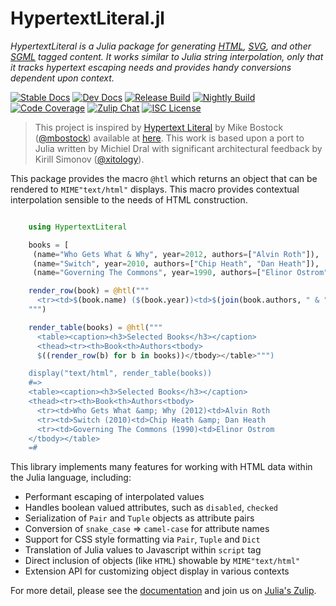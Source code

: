 # HypertextLiteral.jl

*HypertextLiteral is a Julia package for generating [HTML][html],
[SVG][svg], and other [SGML][sgml] tagged content. It works similar to
Julia string interpolation, only that it tracks hypertext escaping needs
and provides handy conversions dependent upon context.*

[![Stable Docs][docs-stable-img]][docs-stable-url] [![Dev Docs][docs-dev-img]][docs-dev-url] [![Release Build][release-img]][release-url] [![Nightly Build][nightly-img]][nightly-url] [![Code Coverage][codecov-img]][codecov-url] [![Zulip Chat][chat-img]][chat-url] [![ISC License][license-img]][license-url]

> This project is inspired by [Hypertext Literal][htl] by Mike Bostock
> ([@mbostock][@mbostock]) available at [here][observablehq]. This work
> is based upon a port to Julia written by Michiel Dral with significant
> architectural feedback by Kirill Simonov ([@xitology][@xitology]).

This package provides the macro `@htl` which returns an object that can
be rendered to `MIME"text/html"` displays. This macro provides
contextual interpolation sensible to the needs of HTML construction.

```julia

    using HypertextLiteral

    books = [
     (name="Who Gets What & Why", year=2012, authors=["Alvin Roth"]),
     (name="Switch", year=2010, authors=["Chip Heath", "Dan Heath"]),
     (name="Governing The Commons", year=1990, authors=["Elinor Ostrom"])]

    render_row(book) = @htl("""
      <tr><td>$(book.name) ($(book.year))<td>$(join(book.authors, " & "))
    """)

    render_table(books) = @htl("""
      <table><caption><h3>Selected Books</h3></caption>
      <thead><tr><th>Book<th>Authors<tbody>
      $((render_row(b) for b in books))</tbody></table>""")

    display("text/html", render_table(books))
    #=>
    <table><caption><h3>Selected Books</h3></caption>
    <thead><tr><th>Book<th>Authors<tbody>
      <tr><td>Who Gets What &amp; Why (2012)<td>Alvin Roth
      <tr><td>Switch (2010)<td>Chip Heath &amp; Dan Heath
      <tr><td>Governing The Commons (1990)<td>Elinor Ostrom
    </tbody></table>
    =#

```

This library implements many features for working with HTML data within
the Julia language, including:

* Performant escaping of interpolated values
* Handles boolean valued attributes, such as `disabled`, `checked`
* Serialization of `Pair` and `Tuple` objects as attribute pairs
* Conversion of `snake_case` => `camel-case` for attribute names
* Support for CSS style formatting via `Pair`, `Tuple` and `Dict`
* Translation of Julia values to Javascript within `script` tag
* Direct inclusion of objects (like `HTML`) showable by `MIME"text/html"`
* Extension API for customizing object display in various contexts

For more detail, please see the [documentation][docs-stable-url] and
join us on [Julia's Zulip][chat-url].

[htl]: https://github.com/observablehq/htl
[@mbostock]: https://github.com/mbostock
[@xitology]: https://github.com/xitology
[@mattt]: https://github.com/mattt
[names]: https://github.com/NSHipster/HypertextLiteral
[observablehq]: https://observablehq.com/@observablehq/htl
[xml entities]: https://en.wikipedia.org/wiki/List_of_XML_and_HTML_character_entity_references
[named character references]: https://html.spec.whatwg.org/multipage/named-characters.html#named-character-references
[xml]: https://en.wikipedia.org/wiki/XML
[sgml]: https://en.wikipedia.org/wiki/Standard_Generalized_Markup_Language
[svg]: https://en.wikipedia.org/wiki/Scalable_Vector_Graphics
[html]: https://en.wikipedia.org/wiki/HTML

[support-img]: https://img.shields.io/github/issues/MechanicalRabbit/HypertextLiteral.jl.svg
[support-url]: https://github.com/MechanicalRabbit/HypertextLiteral.jl/issues
[docs-dev-img]: https://github.com/MechanicalRabbit/HypertextLiteral.jl/workflows/docs-dev/badge.svg
[docs-dev-url]: https://mechanicalrabbit.github.io/HypertextLiteral.jl/dev/
[docs-stable-img]: https://github.com/MechanicalRabbit/HypertextLiteral.jl/workflows/docs-stable/badge.svg
[docs-stable-url]: https://mechanicalrabbit.github.io/HypertextLiteral.jl/stable/
[nightly-img]: https://github.com/MechanicalRabbit/HypertextLiteral.jl/workflows/nightly-ci/badge.svg
[nightly-url]: https://github.com/MechanicalRabbit/HypertextLiteral.jl/actions?query=workflow%3Anightly-ci
[release-img]: https://github.com/MechanicalRabbit/HypertextLiteral.jl/workflows/release-ci/badge.svg
[release-url]: https://github.com/MechanicalRabbit/HypertextLiteral.jl/actions?query=workflow%3Arelease-ci
[chat-img]: https://img.shields.io/badge/chat-julia--zulip-blue
[chat-url]: https://julialang.zulipchat.com/#narrow/stream/267585-HypertextLiteral
[license-img]: https://img.shields.io/badge/license-ISC-brightgreen.svg
[license-url]: https://raw.githubusercontent.com/MechanicalRabbit/HypertextLiteral.jl/master/LICENSE.md
[codecov-img]: https://codecov.io/gh/MechanicalRabbit/HypertextLiteral.jl/branch/master/graph/badge.svg
[codecov-url]: https://codecov.io/gh/MechanicalRabbit/HypertextLiteral.jl
